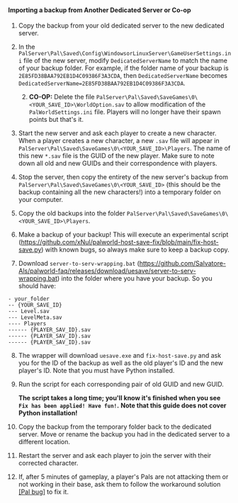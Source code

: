 #### Importing a backup from Another Dedicated Server or Co-op

1. Copy the backup from your old dedicated server to the new dedicated server.

2. In the `PalServer\Pal\Saved\Config\WindowsorLinuxServer\GameUserSettings.ini` file of the new server, modify `DedicatedServerName` to match the name of your backup folder. For example, if the folder name of your backup is `2E85FD38BAA792EB1D4C09386F3A3CDA`, then `DedicatedServerName` becomes `DedicatedServerName=2E85FD38BAA792EB1D4C09386F3A3CDA`.

    2. **CO-OP:** Delete the file `PalServer\Pal\Saved\SaveGames\0\<YOUR_SAVE_ID>\WorldOption.sav` to allow modification of the `PalWorldSettings.ini` file. Players will no longer have their spawn points but that's it.

3. Start the new server and ask each player to create a new character. When a player creates a new character, a new `.sav` file will appear in `PalServer\Pal\Saved\SaveGames\0\<YOUR_SAVE_ID>\Players`. The name of this new `*.sav` file is the GUID of the new player. Make sure to note down all old and new GUIDs and their correspondence with players.

4. Stop the server, then copy the entirety of the new server's backup from `PalServer\Pal\Saved\SaveGames\0\<YOUR_SAVE_ID>` (this should be the backup containing all the new characters!) into a temporary folder on your computer.

5. Copy the old backups into the folder `PalServer\Pal\Saved\SaveGames\0\<YOUR_SAVE_ID>\Players`.

6. Make a backup of your backup! This will execute an experimental script (https://github.com/xNul/palworld-host-save-fix/blob/main/fix-host-save.py) with known bugs, so always make sure to keep a backup copy.

7. Download `server-to-serv-wrapping.bat` (https://github.com/Salvatore-Als/palworld-faq/releases/download/uesave/server-to-serv-wrapping.bat) into the folder where you have your backup. So you should have:
```
- your_folder
-- {YOUR_SAVE_ID}
--- Level.sav
--- LevelMeta.sav
---- Players
------ {PLAYER_SAV_ID}.sav
------ {PLAYER_SAV_ID}.sav
------ {PLAYER_SAV_ID}.sav
```

8. The wrapper will download `uesave.exe` and `fix-host-save.py` and ask you for the ID of the backup as well as the old player's ID and the new player's ID. Note that you must have Python installed.

9. Run the script for each corresponding pair of old GUID and new GUID.

   **The script takes a long time; you'll know it's finished when you see `Fix has been applied! Have fun!`.**
   **Note that this guide does not cover Python installation!**

10. Copy the backup from the temporary folder back to the dedicated server. Move or rename the backup you had in the dedicated server to a different location.

11. Restart the server and ask each player to join the server with their corrected character.

12. If, after 5 minutes of gameplay, a player's Pals are not attacking them or not working in their base, ask them to follow the workaround solution [[Pal bug]](https://github.com/xNul/palworld-host-save-fix/blob/main/README.md#pal-bug) to fix it.
